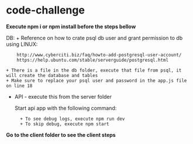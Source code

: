 # code-challenge

**Execute npm i or npm install before the steps bellow**

DB:
    + Reference on how to crate psql db user and grant permission to db using LINUX:

        http://www.cyberciti.biz/faq/howto-add-postgresql-user-account/
        https://help.ubuntu.com/stable/serverguide/postgresql.html
        
    + There is a file in the db folder, execute that file from psql, it will create the database and tables
    + Make sure to replace your psql user and password in the app.js file on line 18

+ API - execute this from the server folder

    Start api app with the following command:

        + To see debug logs, execute npm run dev
        + To skip debug, execute npm start
    

 **Go to the client folder to see the client steps**   